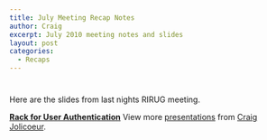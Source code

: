 ```yaml
---
title: July Meeting Recap Notes
author: Craig
excerpt: July 2010 meeting notes and slides
layout: post
categories:
  - Recaps
---
```

# 

Here are the slides from last nights RIRUG meeting.

**[Rack for User Authentication][1]** View more [presentations][2] from [Craig Jolicoeur][3].

 [1]: http://www.slideshare.net/cpjolicoeur/rack-for-user-authentication "Rack for User Authentication"
 [2]: http://www.slideshare.net/
 [3]: http://www.slideshare.net/cpjolicoeur